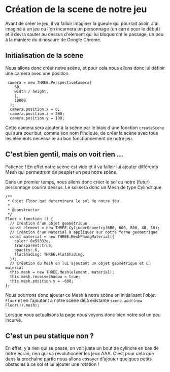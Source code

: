 # Création de la scene de notre jeu

Avant de créer le jeu, il va falloir imaginer la gueule qui pourrait avoir. J'ai imaginé à un jeu ou l'on incarnera un 
personnage (un carré pour le début) et il devra sauter au dessus d'element qui lui bloqueront le passage, un peu à la manière
du dinosaure de Google Chrome.

## Initialisation de la scène
Nous allons donc créer notre scène, et pour cela nous allons donc lui définir une camera avec une position.

```
 camera = new THREE.PerspectiveCamera(
    60,
    width / height,
    1,
    10000
  );
  camera.position.x = 0;
  camera.position.z = 200;
  camera.position.y = 100;
```

Cette camera sera ajouter à la scène par le biais d'une fonction `createScene` qui aura pour but, comme son nom l'indique,
de créer la scène avec tous les éléments necessaire au bon fonctionnement de notre jeu.

## C'est bien gentil, mais on voit rien ...

Patience ! En effet notre scène est vide et il va falloir lui ajouter différents Mesh qui permettront de peupler un peu notre scène.

Dans un premier temps, nous allons donc créer le sol ou notre (futur) personnage courira dessus. Le sol sera donc un Mesh 
de type Cylindrique.

```
/**
 * Objet Floor qui determinera le sol de notre jeu
 *
 * @constructor
 */
Floor = function () {
  // Création d'un objet geométrique
  const element = new THREE.CylinderGeometry(600, 600, 800, 40, 10);
  // Création d'un Material à appliquer sur notre forme geometrique
  const material = new THREE.MeshPhongMaterial({
    color: 0x59332e,
    transparent:true,
    opacity:.6,
    flatShading: THREE.FlatShading,
  });
  // Création du Mesh en lui ajoutant un objet geométrique et un material
  this.mesh = new THREE.Mesh(element, material);
  this.mesh.receiveShadow = true;
  this.mesh.position.y = -600;
};
```

Nous pourrons donc ajouter ce Mesh à notre scène en initialisant l'objet `Floor` et en l'ajoutant à notre scène déjà existante
`scene.add((new Floor()).mesh);`

Lorsque nous actualisons la page nous voyons donc bien notre sol un peu incurvé.

## C'est un peu statique non ?
En effet, y'a rien qui se passe, on voit juste un bout de cylindre en bas de nôtre écran, rien qui va révolutionner les jeux AAA.
C'est pour cela que dans la prochaine partie nous allons essayer d'ajouter quelques petits obstacles à ce sol et lui ajouter une 
rotation !


